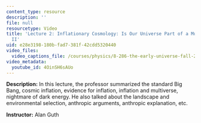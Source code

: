 ```yaml
---
content_type: resource
description: ''
file: null
resourcetype: Video
title: 'Lecture 2: Inflationary Cosmology: Is Our Universe Part of a Multiverse? Part
  II'
uid: e28e3198-180b-fad7-381f-42cdd5320440
video_files:
  video_captions_file: /courses/physics/8-286-the-early-universe-fall-2013/video-lectures/lecture-2-inflationary-cosmology-is-our-universe-part-of-a-multiverse-part-ii/4OinSH6sAUo.vtt
video_metadata:
  youtube_id: 4OinSH6sAUo
---
```


**Description:** In this lecture, the professor summarized the standard Big Bang, cosmic inflation, evidence for inflation, inflation and multiverse, nightmare of dark energy. He also talked about the landscape and environmental selection, anthropic arguments, anthropic explanation, etc.

**Instructor:** Alan Guth